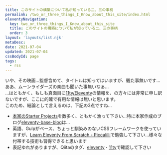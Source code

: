 ```yaml
---
title: このサイトの構築について私が知っている二、三の事柄
permalink: /two_or_three_things_I_Know_about_this_site/index.html
eleventyNavigation:
  key: two_or_three_things_I_Know_about_this_site
  title: このサイトの構築について私が知っている二、三の事柄
  order: 3
layout: 'layouts/list.njk'
metaDesc:
date: 2021-07-04
updated: 2021-07-04
cssBodyId: page
tags:
  - rss
---
```


いや、その映画…監督含めて、タイトルは知ってはいますが、観た事無いです…ああ、ムーンライダーズの楽曲も聞いた事無いなぁ…  
…はともかく、もしも真面目に[11ty/Eleventy](https://www.11ty.dev/)の情報を、の方々には非常に申し訳ないですが、ここに的確で有用な情報は無いと思います。  
このため、結論として言えるのは、下記の3点ですね…

* [本家のStarter Projects](https://www.11ty.dev/docs/starter/)を数多く、ともかく漁って下さい…特に本家作成のブログ[eleventy-base-blog](https://github.com/11ty/eleventy-base-blog)は…
* 英語、Gulpがベース、ちょっと馴染みのないCSSフレームワークを使っていますが、[Learn Eleventy From Scratch - Piccalilli](https://piccalil.li/course/learn-eleventy-from-scratch/)で勉強して下さい…様々な付帯する技術も習得できると思います
* 表記ゆれがありますが、Qiitaのタグ、[eleventy](https://qiita.com/tags/eleventy)・[11ty](https://qiita.com/tags/11ty)で確認して下さい
